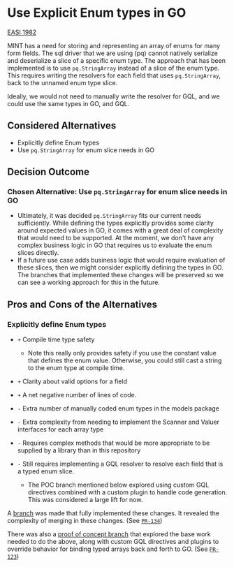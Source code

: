 # Use Explicit Enum types in GO


[EASI 1982](https://jiraent.cms.gov/browse/EASI-1982)

MINT has a need for storing and representing an array of enums for many form fields. The sql driver that we are using (pq) cannot natively serialize and deserialize a slice of a specific enum type. The approach that has been implemented is to use `pq.StringArray` instead of a slice of the enum type. This requires writing the resolvers for each field that uses `pq.StringArray`, back to the unnamed enum type slice.

Ideally, we would not need to manually write the resolver for GQL, and we could use the same types in GO, and GQL.

## Considered Alternatives

* Explicitly define Enum types
* Use `pq.StringArray` for enum slice needs in GO

## Decision Outcome

### Chosen Alternative: Use `pq.StringArray` for enum slice needs in GO


* Ultimately, it was decided `pq.StringArray` fits our current needs sufficiently.  While defining the types explicitly provides some clarity around expected values in GO, it comes with a great deal of complexity that would need to be supported. At the moment, we don't have any complex business logic in GO that requires us to evaluate the enum slices directly. 
* If a future use case adds business logic that would require evaluation of these slices, then we might consider explicitly defining the types in GO. The branches that implemented these changes will be preserved so we can see a working approach for this in the future. 


## Pros and Cons of the Alternatives <!-- optional -->

### Explicitly define Enum types

* `+` Compile time type safety
   * Note this really only provides safety if you use the constant value that defines the enum value. Otherwise, you could still cast a string to the enum type at compile time.
* `+` Clarity about valid options for a field
* `+` A net negative number of lines of code.
* `-` Extra number of manually coded enum types in the models package
* `-` Extra complexity from needing to implement the Scanner and Valuer interfaces for each array type
* `-` Requires complex methods that would be more appropriate to be supplied by a library than in this repository
* `-` Still requires implementing a GQL resolver to resolve each field that is a typed enum slice.

  *  The POC branch mentioned below explored using custom GQL directives combined with a custom plugin to handle code generation. This was considered a large lift for now.

A [branch](https://github.com/CMSgov/mint-app/tree/EASI-1982/explicit_enum_types) was made that fully implemented these changes. It revealed the complexity of merging in these changes. (See [`PR-134`](https://github.com/CMSgov/mint-app/pull/134))

There was also a [proof of concept branch](https://github.com/CMSgov/mint-app/pull/123) that explored the base work needed to do the above, along with custom GQL directives and plugins to override behavior for binding typed arrays back and forth to GO. (See [`PR-123`](https://github.com/CMSgov/mint-app/pull/123))
